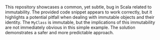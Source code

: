 This repository showcases a common, yet subtle, bug in Scala related to immutability. The provided code snippet appears to work correctly, but it highlights a potential pitfall when dealing with immutable objects and their identity.  The `MyClass` is immutable, but the implications of this immutability are not immediately obvious in this simple example.  The solution demonstrates a safer and more predictable approach.